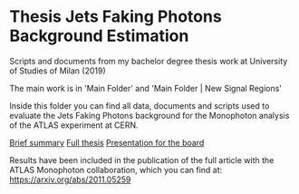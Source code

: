 # Thesis Jets Faking Photons Background Estimation
Scripts and documents from my bachelor degree thesis work at University of Studies of Milan (2019)

The main work is in 'Main Folder' and 'Main Folder | New Signal Regions'

Inside this folder you can find all data, documents and scripts used to evaluate the Jets Faking Photons background for the Monophoton analysis of the ATLAS 
experiment at CERN.

[Brief summary](https://github.com/gfugante/Thesis-Jets-Faking-Photons-Background-Estimation/blob/master/Tesi%20e%20Presentazioni/Summary%20-%20Fugante%20Gianluca.pdf)
[Full thesis](https://github.com/gfugante/Thesis-Jets-Faking-Photons-Background-Estimation/blob/master/Tesi%20e%20Presentazioni/Tesi%20-%20Fugante%20Gianluca.pdf)
[Presentation for the board](https://github.com/gfugante/Thesis-Jets-Faking-Photons-Background-Estimation/blob/master/Tesi%20e%20Presentazioni/Presentazione%20Tesi%20-%20Fugante%20Gianluca.pdf)

Results have been included in the publication of the full article with the ATLAS Monophoton collaboration, which you can find at: 
https://arxiv.org/abs/2011.05259
